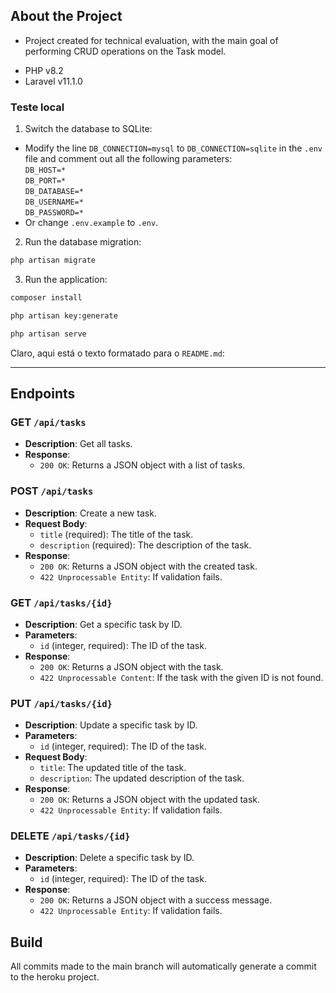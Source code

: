 
## About the Project

- Project created for technical evaluation, with the main goal of performing CRUD operations on the Task model.
* PHP v8.2
* Laravel v11.1.0

### Teste local

1. Switch the database to SQLite:
- Modify the line `DB_CONNECTION=mysql` to `DB_CONNECTION=sqlite` in the `.env` file and comment out all the following parameters:<br/>
`DB_HOST=*`<br/>
`DB_PORT=*`<br/>
`DB_DATABASE=*`<br/>
`DB_USERNAME=*`<br/>
`DB_PASSWORD=*`<br/>
- Or change `.env.example` to `.env`.

2. Run the database migration:
```bash
php artisan migrate
```

3. Run the application:
```bash
composer install
```
```bash
php artisan key:generate
```
```bash
php artisan serve
```
Claro, aqui está o texto formatado para o `README.md`:

---

## Endpoints

### GET `/api/tasks`

- **Description**: Get all tasks.
- **Response**:
  - `200 OK`: Returns a JSON object with a list of tasks.

### POST `/api/tasks`

- **Description**: Create a new task.
- **Request Body**:
  - `title` (required): The title of the task.
  - `description` (required): The description of the task.
- **Response**:
  - `200 OK`: Returns a JSON object with the created task.
  - `422 Unprocessable Entity`: If validation fails.

### GET `/api/tasks/{id}`

- **Description**: Get a specific task by ID.
- **Parameters**:
  - `id` (integer, required): The ID of the task.
- **Response**:
  - `200 OK`: Returns a JSON object with the task.
  - `422 Unprocessable Content`: If the task with the given ID is not found.

### PUT `/api/tasks/{id}`

- **Description**: Update a specific task by ID.
- **Parameters**:
  - `id` (integer, required): The ID of the task.
- **Request Body**:
  - `title`: The updated title of the task.
  - `description`: The updated description of the task.
- **Response**:
  - `200 OK`: Returns a JSON object with the updated task.
  - `422 Unprocessable Entity`: If validation fails.

### DELETE `/api/tasks/{id}`

- **Description**: Delete a specific task by ID.
- **Parameters**:
  - `id` (integer, required): The ID of the task.
- **Response**:
  - `200 OK`: Returns a JSON object with a success message.
  - `422 Unprocessable Entity`: If validation fails.


## Build
All commits made to the main branch will automatically generate a commit to the heroku project.

